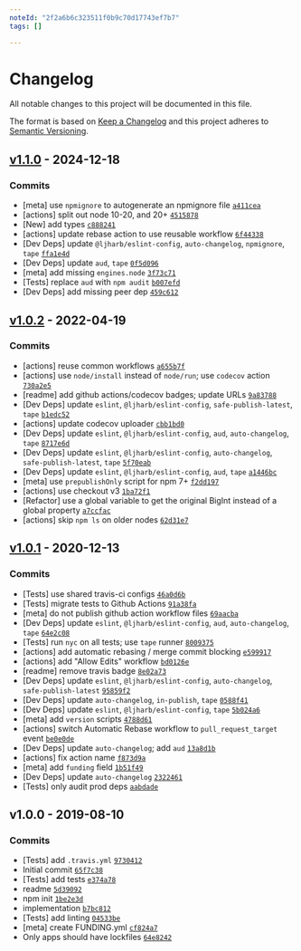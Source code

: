 ```yaml
---
noteId: "2f2a6b6c323511f0b9c70d17743ef7b7"
tags: []

---
```


# Changelog

All notable changes to this project will be documented in this file.

The format is based on [Keep a Changelog](https://keepachangelog.com/en/1.0.0/)
and this project adheres to [Semantic Versioning](https://semver.org/spec/v2.0.0.html).

## [v1.1.0](https://github.com/inspect-js/has-bigints/compare/v1.0.2...v1.1.0) - 2024-12-18

### Commits

- [meta] use `npmignore` to autogenerate an npmignore file [`a411cea`](https://github.com/inspect-js/has-bigints/commit/a411ceaf68bc297944c1627ec914455843195398)
- [actions] split out node 10-20, and 20+ [`4515878`](https://github.com/inspect-js/has-bigints/commit/45158780f412a6362d7a6116c552f75e23b4be38)
- [New] add types [`c888241`](https://github.com/inspect-js/has-bigints/commit/c888241a4fda933a270369419d11ce7f19ea50ce)
- [actions] update rebase action to use reusable workflow [`6f44338`](https://github.com/inspect-js/has-bigints/commit/6f44338ebca614230de3c87dc82719cf067335a2)
- [Dev Deps] update `@ljharb/eslint-config`, `auto-changelog`, `npmignore`, `tape` [`ffa1e4d`](https://github.com/inspect-js/has-bigints/commit/ffa1e4daad689075fec091c86d6b53d4432b99ff)
- [Dev Deps] update `aud`, `tape` [`0f5d096`](https://github.com/inspect-js/has-bigints/commit/0f5d09697b37c182587313e4a9218353f8d3d22b)
- [meta] add missing `engines.node` [`3f73c71`](https://github.com/inspect-js/has-bigints/commit/3f73c71d7f4f13dfcec5520a51a97fb91645d9db)
- [Tests] replace `aud` with `npm audit` [`b007efd`](https://github.com/inspect-js/has-bigints/commit/b007efdd11608912a5dcae216748840a746d3517)
- [Dev Deps] add missing peer dep [`459c612`](https://github.com/inspect-js/has-bigints/commit/459c6126ecff63021664dbb48d19c6b1ddc2db14)

## [v1.0.2](https://github.com/inspect-js/has-bigints/compare/v1.0.1...v1.0.2) - 2022-04-19

### Commits

- [actions] reuse common workflows [`a655b7f`](https://github.com/inspect-js/has-bigints/commit/a655b7f7733ba2de078b3a59a704c2795440d08c)
- [actions] use `node/install` instead of `node/run`; use `codecov` action [`730a2e5`](https://github.com/inspect-js/has-bigints/commit/730a2e53d3f5f82ac43a11cb9753b11445d06d58)
- [readme] add github actions/codecov badges; update URLs [`9a83788`](https://github.com/inspect-js/has-bigints/commit/9a8378861917b41ebb360a9d8ab3d39aa33acf7b)
- [Dev Deps] update `eslint`, `@ljharb/eslint-config`, `safe-publish-latest`, `tape` [`b1edc52`](https://github.com/inspect-js/has-bigints/commit/b1edc522ef6c23556e55b9c81b65fe884d1e2cc4)
- [actions] update codecov uploader [`cbb1bd0`](https://github.com/inspect-js/has-bigints/commit/cbb1bd0eff486070a19283238da6afd33ca73b4b)
- [Dev Deps] update `eslint`, `@ljharb/eslint-config`, `aud`, `auto-changelog`, `tape` [`8717e6d`](https://github.com/inspect-js/has-bigints/commit/8717e6d6ae6b5010aea1fac5e48dfdfaf35d8c72)
- [Dev Deps] update `eslint`, `@ljharb/eslint-config`, `auto-changelog`, `safe-publish-latest`, `tape` [`5f70eab`](https://github.com/inspect-js/has-bigints/commit/5f70eab763118d40415f13e47446ea5c011fbe18)
- [Dev Deps] update `eslint`, `@ljharb/eslint-config`, `aud`, `tape` [`a1446bc`](https://github.com/inspect-js/has-bigints/commit/a1446bc3e806ce3911c73d6fbdd981f461c41019)
- [meta] use `prepublishOnly` script for npm 7+ [`f2dd197`](https://github.com/inspect-js/has-bigints/commit/f2dd19716a06ca7a971644761e864f0435db278e)
- [actions] use checkout v3 [`1ba72f1`](https://github.com/inspect-js/has-bigints/commit/1ba72f19ada076791ff193aca9d8537388d67ddb)
- [Refactor] use a global variable to get the original BigInt instead of a global property [`a7ccfac`](https://github.com/inspect-js/has-bigints/commit/a7ccfac0414e56dadd263fd07c0b5141388df502)
- [actions] skip `npm ls` on older nodes [`62d31e7`](https://github.com/inspect-js/has-bigints/commit/62d31e79658b16391458d0728e0dacbee8694ebb)

## [v1.0.1](https://github.com/inspect-js/has-bigints/compare/v1.0.0...v1.0.1) - 2020-12-13

### Commits

- [Tests] use shared travis-ci configs [`46a0d6b`](https://github.com/inspect-js/has-bigints/commit/46a0d6be7ed83bd7f5ead11e4eab7fc91570a448)
- [Tests] migrate tests to Github Actions [`91a38fa`](https://github.com/inspect-js/has-bigints/commit/91a38fa4b85a420b8cf4926b3799e6ceb60d8690)
- [meta] do not publish github action workflow files [`69aacba`](https://github.com/inspect-js/has-bigints/commit/69aacba320c1221e7fee1c71bde600bce063f24b)
- [Dev Deps] update `eslint`, `@ljharb/eslint-config`, `aud`, `auto-changelog`, `tape` [`64e2c08`](https://github.com/inspect-js/has-bigints/commit/64e2c0895b21ac91a137452fd2455932f62a2fc1)
- [Tests] run `nyc` on all tests; use `tape` runner [`8009375`](https://github.com/inspect-js/has-bigints/commit/8009375e5ec9faca6bbc09441002af5c5e59ff20)
- [actions] add automatic rebasing / merge commit blocking [`e599917`](https://github.com/inspect-js/has-bigints/commit/e599917fd1f751c9a6c0daac70acb243f8c3a01d)
- [actions] add "Allow Edits" workflow [`bd0126e`](https://github.com/inspect-js/has-bigints/commit/bd0126eba2d67e9b9d588bced34413f507698154)
- [readme] remove travis badge [`8e02a73`](https://github.com/inspect-js/has-bigints/commit/8e02a73db34827d24d2945f2db822973a0b49925)
- [Dev Deps] update `eslint`, `@ljharb/eslint-config`, `auto-changelog`, `safe-publish-latest` [`95859f2`](https://github.com/inspect-js/has-bigints/commit/95859f28f23f5733481c52a501063802cf64f75b)
- [Dev Deps] update `auto-changelog`, `in-publish`, `tape` [`0588f41`](https://github.com/inspect-js/has-bigints/commit/0588f415c6cc01d6b34668680044e03b2998e03f)
- [Dev Deps] update `eslint`, `@ljharb/eslint-config`, `tape` [`5b024a6`](https://github.com/inspect-js/has-bigints/commit/5b024a664a8b7d2d2f750a4c11ce20c395b6f12a)
- [meta] add `version` scripts [`4788d61`](https://github.com/inspect-js/has-bigints/commit/4788d61101c009e4e2c1b4d944c263de06192c6a)
- [actions] switch Automatic Rebase workflow to `pull_request_target` event [`be0e0de`](https://github.com/inspect-js/has-bigints/commit/be0e0de08298dfe483c5d7a2675e5133abeabc53)
- [Dev Deps] update `auto-changelog`; add `aud` [`13a8d1b`](https://github.com/inspect-js/has-bigints/commit/13a8d1bf1f661871d890bfa174de9514f016cdd9)
- [actions] fix action name [`f873d9a`](https://github.com/inspect-js/has-bigints/commit/f873d9a2f10718662528a755b12c61202f4e4afa)
- [meta] add `funding` field [`1b51f49`](https://github.com/inspect-js/has-bigints/commit/1b51f4921df1faf85d2679a0e4ba97ef015a73b7)
- [Dev Deps] update `auto-changelog` [`2322461`](https://github.com/inspect-js/has-bigints/commit/2322461789810434c447439f155eb3ca23eb29fb)
- [Tests] only audit prod deps [`aabdade`](https://github.com/inspect-js/has-bigints/commit/aabdadeaa1e126b91a2fbd82263cc49651ff5e7b)

## v1.0.0 - 2019-08-10

### Commits

- [Tests] add `.travis.yml` [`9730412`](https://github.com/inspect-js/has-bigints/commit/973041241dc172474bb9457aad41790fe54fec88)
- Initial commit [`65f7c38`](https://github.com/inspect-js/has-bigints/commit/65f7c3889d9a98e214e26d650723cbfc49338463)
- [Tests] add tests [`e374a78`](https://github.com/inspect-js/has-bigints/commit/e374a78033d457badcd47e06752fdec7f62e6c39)
- readme [`5d39092`](https://github.com/inspect-js/has-bigints/commit/5d3909249da442867180fb747eef27543627d250)
- npm init [`1be2e3d`](https://github.com/inspect-js/has-bigints/commit/1be2e3d69db6718901e6845cfc38a07cc46dfd96)
- implementation [`b7bc812`](https://github.com/inspect-js/has-bigints/commit/b7bc8121db1fb1a827625c4cb0608935e3dcbe31)
- [Tests] add linting [`04533be`](https://github.com/inspect-js/has-bigints/commit/04533bef57f60e322238f71f32ee3ae0c988bac4)
- [meta] create FUNDING.yml [`cf824a7`](https://github.com/inspect-js/has-bigints/commit/cf824a7d02e867957d8db17ee0a4c70c8ee5ff23)
- Only apps should have lockfiles [`64e8242`](https://github.com/inspect-js/has-bigints/commit/64e82429f1dca99f624dc971ff13516dee28d353)
